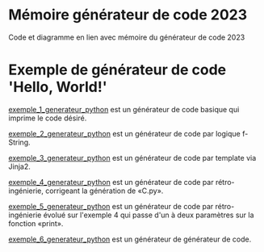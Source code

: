 # Mémoire générateur de code 2023

Code et diagramme en lien avec mémoire du générateur de code 2023

# Exemple de générateur de code 'Hello, World!'

[exemple_1_generateur_python](exemple_1_generateur_python) est un générateur de code basique qui imprime le code désiré.

[exemple_2_generateur_python](exemple_2_generateur_python) est un générateur de code par logique f-String.

[exemple_3_generateur_python](exemple_3_generateur_python) est un générateur de code par template via Jinja2.

[exemple_4_generateur_python](exemple_4_generateur_python) est un générateur de code par rétro-ingénierie, corrigeant la
génération de «C.py».

[exemple_5_generateur_python](exemple_5_generateur_python) est un générateur de code par rétro-ingénierie évolué sur
l'exemple 4 qui passe d'un à deux paramètres sur la fonction «print».

[exemple_6_generateur_python](exemple_6_generateur_python) est un générateur de générateur de code.
